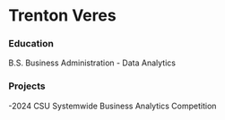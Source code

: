 # Trenton Veres

### Education
B.S. Business Administration - Data Analytics

### Projects
-2024 CSU Systemwide Business Analytics Competition
